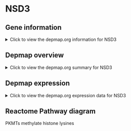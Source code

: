 <h1>NSD3</h1>

<h2>Gene information</h2>
<details>
  <summary>Click to view the depmap.org information for NSD3</summary>
  <iframe src="https://depmap.org/portal/gene/NSD3?tab=about" style="border:none;width:100%;height:800px"></iframe>
</details>

<h2>Depmap overview</h2>
<details>
  <summary>Click to view the depmap.org summary for NSD3</summary>
  <iframe src="https://depmap.org/portal/gene/NSD3?tab=overview" style="border:none;width:100%;height:800px"></iframe>
</details>

<h2>Depmap expression</h2>
<details>
  <summary>Click to view the depmap.org expression data for NSD3</summary>
  <iframe src="https://depmap.org/portal/gene/NSD3?tab=characterization" style="border:none;width:100%;height:800px"></iframe>
</details>



<h2>Reactome Pathway diagram</h2>
PKMTs methylate histone lysines
<div id="diagramHolder"></div>

<script>
    //Creating the Reactome Diagram widget
    //Take into account a proxy needs to be set up in your server side pointing to www.reactome.org
    function onReactomeDiagramReady(){  //This function is automatically called when the widget code is ready to be used
        var diagram = Reactome.Diagram.create({
            "placeHolder" : "diagramHolder",
            "width" : 900,
            "height" : 500
        });

        //Initialising it to the "Hemostasis" pathway
        diagram.loadDiagram("R-HSA-3214841");

        //Adding different listeners

        diagram.onDiagramLoaded(function (loaded) {
            console.info("Loaded ", loaded);
            diagram.flagItems("BAD");
	    diagram.flagItems("Q92934");
            if (loaded == "R-HSA-3214841") diagram.selectItem("R-HSA-3214841");
        });

     }
</script>



